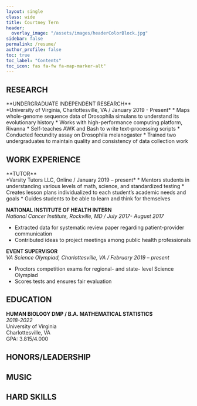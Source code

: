 ```yaml
---
layout: single
class: wide
title: Courtney Tern
header:
  overlay_image: "/assets/images/headerColorBlock.jpg"
sidebar: false
permalink: /resume/
author_profile: false
toc: true
toc_label: "Contents"
toc_icon: fas fa-fw fa-map-marker-alt"
---
```


<h2> <i class="fas fa-microscope" style="background-color:#DEB143;color:#fff"></i>
RESEARCH </h2>
**UNDERGRADUATE INDEPENDENT RESEARCH** <br>
*University of Virginia, Charlottesville, VA  /  January 2019 - Present*
* Maps whole-genome sequence data of Drosophila simulans to understand its evolutionary history
* Works with high-performance computing platform, Rivanna
*	Self-teaches AWK and Bash to write text-processing scripts
*	Conducted fecundity assay on Drosophila melanogaster
*	Trained two undergraduates to maintain quality and consistency of data collection work


<h2> <i class="fas fa-briefcase" style="background-color:#DEB143;color:#fff"></i>
WORK EXPERIENCE </h2>
**TUTOR** <br>
*Varsity Tutors LLC, Online  /  January 2019 – present*
*	Mentors students in understanding various levels of math, science, and standardized testing
*	Creates lesson plans individualized to each student’s academic needs and goals
*	Guides students to be able to learn and think for themselves

**NATIONAL INSTITUTE OF HEALTH INTERN** <br>
*National Cancer Institute, Rockville, MD  /  July 2017- August 2017*
*	Extracted data for systematic review paper regarding patient-provider communication
*	Contributed ideas to project meetings among public health professionals

**EVENT SUPERVISOR** <br>
*VA Science Olympiad, Charlottesville, VA  /  February 2019 – present*
*	Proctors competition exams for regional- and state- level Science Olympiad
*	Scores tests and ensures fair evaluation


<h2> <i class="fas fa-graduation-cap" style="background-color:#DEB143;color:#fff"></i>
EDUCATION </h2>

**HUMAN BIOLOGY DMP / B.A. MATHEMATICAL STATISTICS** <br>
*2018-2022* <br>
University of Virginia <br>
Charlottesville, VA <br>
GPA: 3.815/4.000


<h2> <i class="fas fa-award" style="background-color:#DEB143;color:#fff"></i>
HONORS/LEADERSHIP </h2>
<h2> <i class="fas fa-compact-disc" style="background-color:#DEB143;color:#fff"></i>
MUSIC </h2>
<h2> <i class="fas fa-book-open" style="background-color:#DEB143;color:#fff"></i>
HARD SKILLS </h2>
